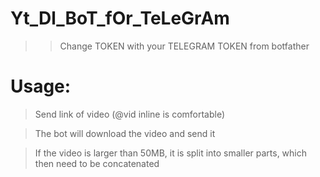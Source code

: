 # Yt_Dl_BoT_fOr_TeLeGrAm

>> Change TOKEN with your TELEGRAM TOKEN from botfather

# Usage:

> Send link of video (@vid inline is comfortable)

> The bot will download the video and send it

> If the video is larger than 50MB, it is split into smaller parts, which then need to be concatenated

